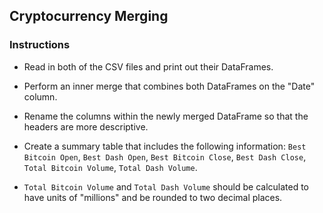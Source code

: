 ## Cryptocurrency Merging

### Instructions

* Read in both of the CSV files and print out their DataFrames.

* Perform an inner merge that combines both DataFrames on the "Date" column.

* Rename the columns within the newly merged DataFrame so that the headers are more descriptive.

* Create a summary table that includes the following information: `Best Bitcoin Open`, `Best Dash Open`, `Best Bitcoin Close`, `Best Dash Close`, `Total Bitcoin Volume`, `Total Dash Volume`.

* `Total Bitcoin Volume` and `Total Dash Volume` should be calculated to have units of "millions" and be rounded to two decimal places.
